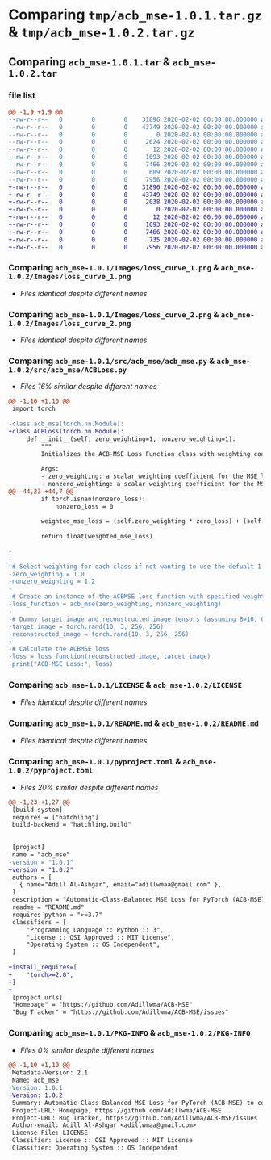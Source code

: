 # Comparing `tmp/acb_mse-1.0.1.tar.gz` & `tmp/acb_mse-1.0.2.tar.gz`

## Comparing `acb_mse-1.0.1.tar` & `acb_mse-1.0.2.tar`

### file list

```diff
@@ -1,9 +1,9 @@
--rw-r--r--   0        0        0    31896 2020-02-02 00:00:00.000000 acb_mse-1.0.1/Images/loss_curve_1.png
--rw-r--r--   0        0        0    43749 2020-02-02 00:00:00.000000 acb_mse-1.0.1/Images/loss_curve_2.png
--rw-r--r--   0        0        0        0 2020-02-02 00:00:00.000000 acb_mse-1.0.1/src/acb_mse/__init__.py
--rw-r--r--   0        0        0     2624 2020-02-02 00:00:00.000000 acb_mse-1.0.1/src/acb_mse/acb_mse.py
--rw-r--r--   0        0        0       12 2020-02-02 00:00:00.000000 acb_mse-1.0.1/.gitignore
--rw-r--r--   0        0        0     1093 2020-02-02 00:00:00.000000 acb_mse-1.0.1/LICENSE
--rw-r--r--   0        0        0     7466 2020-02-02 00:00:00.000000 acb_mse-1.0.1/README.md
--rw-r--r--   0        0        0      689 2020-02-02 00:00:00.000000 acb_mse-1.0.1/pyproject.toml
--rw-r--r--   0        0        0     7956 2020-02-02 00:00:00.000000 acb_mse-1.0.1/PKG-INFO
+-rw-r--r--   0        0        0    31896 2020-02-02 00:00:00.000000 acb_mse-1.0.2/Images/loss_curve_1.png
+-rw-r--r--   0        0        0    43749 2020-02-02 00:00:00.000000 acb_mse-1.0.2/Images/loss_curve_2.png
+-rw-r--r--   0        0        0     2038 2020-02-02 00:00:00.000000 acb_mse-1.0.2/src/acb_mse/ACBLoss.py
+-rw-r--r--   0        0        0        0 2020-02-02 00:00:00.000000 acb_mse-1.0.2/src/acb_mse/__init__.py
+-rw-r--r--   0        0        0       12 2020-02-02 00:00:00.000000 acb_mse-1.0.2/.gitignore
+-rw-r--r--   0        0        0     1093 2020-02-02 00:00:00.000000 acb_mse-1.0.2/LICENSE
+-rw-r--r--   0        0        0     7466 2020-02-02 00:00:00.000000 acb_mse-1.0.2/README.md
+-rw-r--r--   0        0        0      735 2020-02-02 00:00:00.000000 acb_mse-1.0.2/pyproject.toml
+-rw-r--r--   0        0        0     7956 2020-02-02 00:00:00.000000 acb_mse-1.0.2/PKG-INFO
```

### Comparing `acb_mse-1.0.1/Images/loss_curve_1.png` & `acb_mse-1.0.2/Images/loss_curve_1.png`

 * *Files identical despite different names*

### Comparing `acb_mse-1.0.1/Images/loss_curve_2.png` & `acb_mse-1.0.2/Images/loss_curve_2.png`

 * *Files identical despite different names*

### Comparing `acb_mse-1.0.1/src/acb_mse/acb_mse.py` & `acb_mse-1.0.2/src/acb_mse/ACBLoss.py`

 * *Files 16% similar despite different names*

```diff
@@ -1,10 +1,10 @@
 import torch
 
-class acb_mse(torch.nn.Module):
+class ACBLoss(torch.nn.Module):
     def __init__(self, zero_weighting=1, nonzero_weighting=1):
         """
         Initializes the ACB-MSE Loss Function class with weighting coefficients.
 
         Args:
         - zero_weighting: a scalar weighting coefficient for the MSE loss of zero pixels
         - nonzero_weighting: a scalar weighting coefficient for the MSE loss of non-zero pixels
@@ -44,23 +44,7 @@
         if torch.isnan(nonzero_loss):
             nonzero_loss = 0
 
         weighted_mse_loss = (self.zero_weighting * zero_loss) + (self.nonzero_weighting * nonzero_loss)
 
         return float(weighted_mse_loss)
 
-
-
-# Select weighting for each class if not wanting to use the defualt 1:1 weighting
-zero_weighting = 1.0
-nonzero_weighting = 1.2
-
-# Create an instance of the ACBMSE loss function with specified weighting coefficients
-loss_function = acb_mse(zero_weighting, nonzero_weighting)
-
-# Dummy target image and reconstructed image tensors (assuming B=10, C=3, H=256, W=256)
-target_image = torch.rand(10, 3, 256, 256)
-reconstructed_image = torch.rand(10, 3, 256, 256)
-
-# Calculate the ACBMSE loss
-loss = loss_function(reconstructed_image, target_image)
-print("ACB-MSE Loss:", loss)
```

### Comparing `acb_mse-1.0.1/LICENSE` & `acb_mse-1.0.2/LICENSE`

 * *Files identical despite different names*

### Comparing `acb_mse-1.0.1/README.md` & `acb_mse-1.0.2/README.md`

 * *Files identical despite different names*

### Comparing `acb_mse-1.0.1/pyproject.toml` & `acb_mse-1.0.2/pyproject.toml`

 * *Files 20% similar despite different names*

```diff
@@ -1,23 +1,27 @@
 [build-system]
 requires = ["hatchling"]
 build-backend = "hatchling.build"
 
 
 [project]
 name = "acb_mse"
-version = "1.0.1"
+version = "1.0.2"
 authors = [
   { name="Adill Al-Ashgar", email="adillwmaa@gmail.com" },
 ]
 description = "Automatic-Class-Balanced MSE Loss for PyTorch (ACB-MSE) to combat class imbalanced datasets and stabilise fluctuating loss gradients."
 readme = "README.md"
 requires-python = ">=3.7"
 classifiers = [
     "Programming Language :: Python :: 3",
     "License :: OSI Approved :: MIT License",
     "Operating System :: OS Independent",
 ]
 
+install_requires=[
+    'torch>=2.0',  
+]
+
 [project.urls]
 "Homepage" = "https://github.com/Adillwma/ACB-MSE"
 "Bug Tracker" = "https://github.com/Adillwma/ACB-MSE/issues"
```

### Comparing `acb_mse-1.0.1/PKG-INFO` & `acb_mse-1.0.2/PKG-INFO`

 * *Files 0% similar despite different names*

```diff
@@ -1,10 +1,10 @@
 Metadata-Version: 2.1
 Name: acb_mse
-Version: 1.0.1
+Version: 1.0.2
 Summary: Automatic-Class-Balanced MSE Loss for PyTorch (ACB-MSE) to combat class imbalanced datasets and stabilise fluctuating loss gradients.
 Project-URL: Homepage, https://github.com/Adillwma/ACB-MSE
 Project-URL: Bug Tracker, https://github.com/Adillwma/ACB-MSE/issues
 Author-email: Adill Al-Ashgar <adillwmaa@gmail.com>
 License-File: LICENSE
 Classifier: License :: OSI Approved :: MIT License
 Classifier: Operating System :: OS Independent
```

